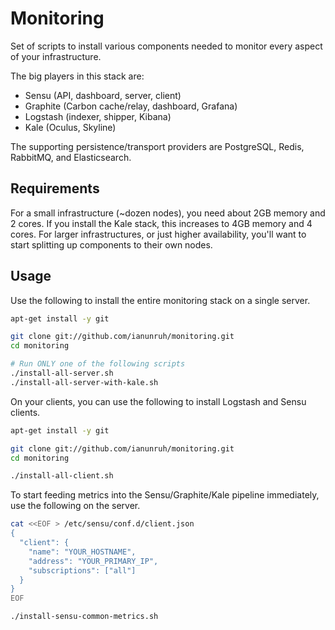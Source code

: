# Monitoring

Set of scripts to install various components needed to monitor every aspect of your infrastructure.

The big players in this stack are:

- Sensu (API, dashboard, server, client)
- Graphite (Carbon cache/relay, dashboard, Grafana)
- Logstash (indexer, shipper, Kibana)
- Kale (Oculus, Skyline)

The supporting persistence/transport providers are PostgreSQL, Redis, RabbitMQ, and Elasticsearch.

## Requirements

For a small infrastructure (~dozen nodes), you need about 2GB memory and 2 cores. If you install the Kale stack, this increases to 4GB memory and 4 cores. For larger infrastructures, or just higher availability, you'll want to start splitting up components to their own nodes.

## Usage

Use the following to install the entire monitoring stack on a single server.

```sh
apt-get install -y git

git clone git://github.com/ianunruh/monitoring.git
cd monitoring

# Run ONLY one of the following scripts
./install-all-server.sh
./install-all-server-with-kale.sh
```

On your clients, you can use the following to install Logstash and Sensu clients.

```sh
apt-get install -y git

git clone git://github.com/ianunruh/monitoring.git
cd monitoring

./install-all-client.sh
```

To start feeding metrics into the Sensu/Graphite/Kale pipeline immediately, use the following on the server.

```sh
cat <<EOF > /etc/sensu/conf.d/client.json
{
  "client": {
    "name": "YOUR_HOSTNAME",
    "address": "YOUR_PRIMARY_IP",
    "subscriptions": ["all"]
  }
}
EOF

./install-sensu-common-metrics.sh
```
